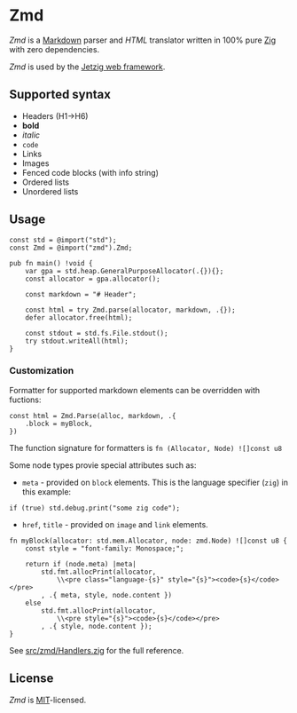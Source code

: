 # Zmd

_Zmd_ is a [Markdown](https://en.wikipedia.org/wiki/Markdown) parser and _HTML_ translator written in 100% pure [Zig](https://ziglang.org/) with zero dependencies.

_Zmd_ is used by the [Jetzig web framework](https://www.jetzig.dev/).

## Supported syntax

* Headers (H1->H6)
* **bold**
* _italic_
* `code`
* Links
* Images
* Fenced code blocks (with info string)
* Ordered lists
* Unordered lists

## Usage

```zig
const std = @import("std");
const Zmd = @import("zmd").Zmd;

pub fn main() !void {
    var gpa = std.heap.GeneralPurposeAllocator(.{}){};
    const allocator = gpa.allocator();

    const markdown = "# Header";

    const html = try Zmd.parse(allocator, markdown, .{});
    defer allocator.free(html);

    const stdout = std.fs.File.stdout();
    try stdout.writeAll(html);
}
```

### Customization
Formatter for supported markdown elements can be overridden with fuctions:
```zig
const html = Zmd.Parse(alloc, markdown, .{
    .block = myBlock,
})

```
The function signature for formatters is `fn (Allocator, Node) ![]const u8`

Some node types provie special attributes such as:

* `meta` - provided on `block` elements. This is the language specifier (`zig`) in this example:
```zig
if (true) std.debug.print("some zig code");
```
* `href`, `title` - provided on `image` and `link` elements.

```zig
fn myBlock(allocator: std.mem.Allocator, node: zmd.Node) ![]const u8 {
    const style = "font-family: Monospace;";

    return if (node.meta) |meta|
        std.fmt.allocPrint(allocator,
            \\<pre class="language-{s}" style="{s}"><code>{s}</code></pre>
        , .{ meta, style, node.content })
    else
        std.fmt.allocPrint(allocator,
            \\<pre style="{s}"><code>{s}</code></pre>
        , .{ style, node.content });
}
```

See [src/zmd/Handlers.zig](src/zmd/Handlers.zig) for the full reference.

## License

_Zmd_ is [MIT](LICENSE)-licensed.
